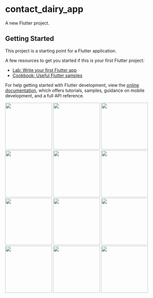 # contact_dairy_app

A new Flutter project.

## Getting Started

This project is a starting point for a Flutter application.

A few resources to get you started if this is your first Flutter project:

- [Lab: Write your first Flutter app](https://docs.flutter.dev/get-started/codelab)
- [Cookbook: Useful Flutter samples](https://docs.flutter.dev/cookbook)

For help getting started with Flutter development, view the
[online documentation](https://docs.flutter.dev/), which offers tutorials,
samples, guidance on mobile development, and a full API reference.

<p>
  <img src="https://github.com/Jenish09x/contact_dairy_app/assets/134168824/177cfccb-5280-4be9-8f5a-b885209f5696",hieght="500"width="150">
   <img src="https://github.com/Jenish09x/contact_dairy_app/assets/134168824/397af3bc-67fe-4f64-a825-105d87ed35c9",hieght="500"width="150">
    <img src="https://github.com/Jenish09x/contact_dairy_app/assets/134168824/b064e8cf-197f-4ab7-bdca-a93149d588db",hieght="500"width="150">
     <img src="https://github.com/Jenish09x/contact_dairy_app/assets/134168824/0508a8b4-941d-48b3-9393-cc3489533327",hieght="500"width="150">
      <img src="https://github.com/Jenish09x/contact_dairy_app/assets/134168824/ed2f694a-7ff2-4c35-a280-17d1029d298e",hieght="500"width="150">
       <img src="https://github.com/Jenish09x/contact_dairy_app/assets/134168824/63b9df13-bb87-4e83-9b90-747b7519b621",hieght="500"width="150">
        <img src="https://github.com/Jenish09x/contact_dairy_app/assets/134168824/34849242-2f4a-4ff4-a871-72196390224d",hieght="500"width="150">
         <img src="https://github.com/Jenish09x/contact_dairy_app/assets/134168824/349848a4-c7f9-4702-8de9-7ac6f2b0b5c2",hieght="500"width="150">
          <img src="https://github.com/Jenish09x/contact_dairy_app/assets/134168824/d555eae9-ecfb-4872-9614-5949649f8e07",hieght="500"width="150">
           <img src="https://github.com/Jenish09x/contact_dairy_app/assets/134168824/1c3c5e5c-8a52-4042-8dd5-eaf44166f382",hieght="500"width="150">
            <img src="https://github.com/Jenish09x/contact_dairy_app/assets/134168824/07e268b1-4240-453b-aa1e-0d3609a43b91",hieght="500"width="150">
             <img src="https://github.com/Jenish09x/contact_dairy_app/assets/134168824/3d9820d0-08b0-4b29-9f78-d10bdbfe9ce0",hieght="500"width="150">

</p>
